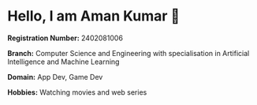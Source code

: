 # Hello, I am **Aman Kumar** 👋

**Registration Number:** 2402081006 

**Branch:** Computer Science and Engineering with specialisation in Artificial Intelligence and Machine Learning

**Domain:** App Dev, Game Dev 

**Hobbies:** Watching movies and web series